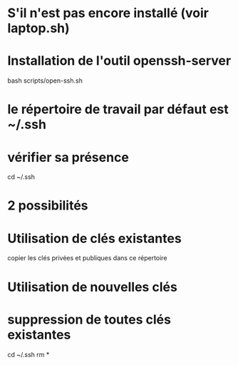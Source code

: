 
# S'il n'est pas encore installé (voir laptop.sh)
# Installation de l'outil openssh-server 
bash scripts/open-ssh.sh


# le répertoire de travail par défaut est ~/.ssh

# vérifier sa présence 
cd ~/.ssh

# 2 possibilités


# Utilisation de clés existantes
copier les clés privées et publiques dans ce répertoire


# Utilisation de nouvelles clés
# suppression de toutes clés existantes
cd ~/.ssh
rm *